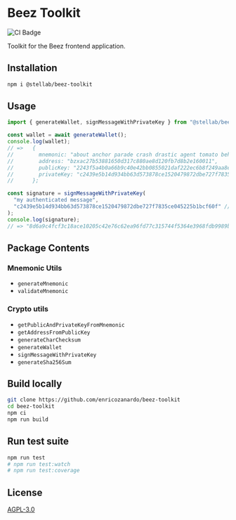 # Beez Toolkit

![CI Badge](https://github.com/enricozanardo/beez-toolkit/actions/workflows/main.yml/badge.svg)

Toolkit for the Beez frontend application.

## Installation

```sh
npm i @stellab/beez-toolkit
```

## Usage

```ts
import { generateWallet, signMessageWithPrivateKey } from "@stellab/beez-toolkit";

const wallet = await generateWallet();
console.log(wallet);
// =>   {
//        mnemonic: "about anchor parade crash drastic agent tomato behind engine april install inner salon cliff zero window depth long seed sword scene crouch route among",
//        address: "bzxac27b53881650d317c880ae8d120fb7d8b2e160011",
//        publicKey: "2243f5a4b0a66b9c40e42bb0855021daf222ec6b8f249aa8eb026366f324100d",
//        privateKey: "c2439e5b14d934bb63d573878ce1520479872dbe727f7835ce045225b1bcf60f",
//      };

const signature = signMessageWithPrivateKey(
  "my authenticated message",
  "c2439e5b14d934bb63d573878ce1520479872dbe727f7835ce045225b1bcf60f" // Uint8Array is accepted as well
);
console.log(signature);
// => "8d6a9c4fcf3c18ace10205c42e76c62ea96fd77c315744f5364e3968fdb9989b983923d7fa6054b11d1db95c0e214cbec8f3af4bc4b17c873952ec5293155a09"
```

## Package Contents

### Mnemonic Utils

- `generateMnemonic`
- `validateMnemonic`

### Crypto utils

- `getPublicAndPrivateKeyFromMnemonic`
- `getAddressFromPublicKey`
- `generateCharChecksum`
- `generateWallet`
- `signMessageWithPrivateKey`
- `generateSha256Sum`

## Build locally

```sh
git clone https://github.com/enricozanardo/beez-toolkit
cd beez-toolkit
npm ci
npm run build
```

## Run test suite

```sh
npm run test
# npm run test:watch
# npm run test:coverage
```

## License

[AGPL-3.0](LICENSE)
